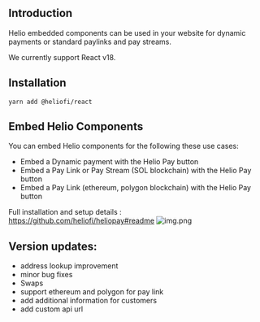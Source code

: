 ## Introduction

Helio embedded components can be used in your website for dynamic payments or standard paylinks and pay streams.

We currently support React v18.

## Installation

`yarn add @heliofi/react`

## Embed Helio Components

You can embed Helio components for the following these use cases:

* Embed a Dynamic payment with the Helio Pay button
* Embed a Pay Link or Pay Stream (SOL blockchain) with the Helio Pay button
* Embed a Pay Link (ethereum, polygon blockchain) with the Helio Pay button

Full installation and setup details : https://github.com/heliofi/heliopay#readme
![img.png](img.png)
## Version updates:

- address lookup improvement
- minor bug fixes
- Swaps
- support ethereum and polygon for pay link
- add additional information for customers
- add custom api url